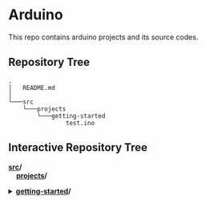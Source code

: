 # Arduino
This repo contains arduino projects and its source codes.
## Repository Tree
    .
    │   README.md
    │
    └───src
        └───projects
            └───getting-started
                    test.ino
## Interactive Repository Tree
**[src](/src)/**  
&nbsp;&nbsp;&nbsp;&nbsp;**[projects](/src/projects)/**<details>
    <summary>**[getting-started](/src/projects/getting-started)/**</summary>
**[test.ino](/src/projects/getting-started/test.ino)**
</details>
